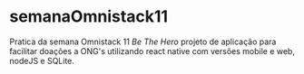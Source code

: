# semanaOmnistack11

Pratica da semana Omnistack 11 
*Be The Hero*
projeto de aplicação para facilitar doações a ONG's
utilizando react native com versões mobile e web, nodeJS e SQLite.